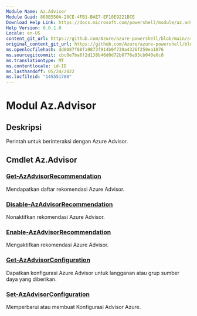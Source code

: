 ```yaml
---
Module Name: Az.Advisor
Module Guid: 860B550A-20CE-4FB1-BAE7-EF10E9221BCE
Download Help Link: https://docs.microsoft.com/powershell/module/az.advisor
Help Version: 0.0.1.0
Locale: en-US
content_git_url: https://github.com/Azure/azure-powershell/blob/main/src/Advisor/Advisor/help/Az.Advisor.md
original_content_git_url: https://github.com/Azure/azure-powershell/blob/main/src/Advisor/Advisor/help/Az.Advisor.md
ms.openlocfilehash: dd0087f88fa9873f914b9f739a4326f259ea1076
ms.sourcegitcommit: cbc0e7ba6f2d138b46d0d72b6776e95cb040e6c8
ms.translationtype: MT
ms.contentlocale: id-ID
ms.lasthandoff: 05/24/2022
ms.locfileid: "145551780"
---
```

# Modul Az.Advisor
## Deskripsi
Perintah untuk berinteraksi dengan Azure Advisor.

## Cmdlet Az.Advisor
### [Get-AzAdvisorRecommendation](Get-AzAdvisorRecommendation.md)
Mendapatkan daftar rekomendasi Azure Advisor.

### [Disable-AzAdvisorRecommendation](Disable-AzAdvisorRecommendation.md)
Nonaktifkan rekomendasi Azure Advisor.

### [Enable-AzAdvisorRecommendation](Enable-AzAdvisorRecommendation.md)
Mengaktifkan rekomendasi Azure Advisor.

### [Get-AzAdvisorConfiguration](Get-AzAdvisorConfiguration.md)
Dapatkan konfigurasi Azure Advisor untuk langganan atau grup sumber daya yang diberikan.

### [Set-AzAdvisorConfiguration](Set-AzAdvisorConfiguration.md)
Memperbarui atau membuat Konfigurasi Advisor Azure.
